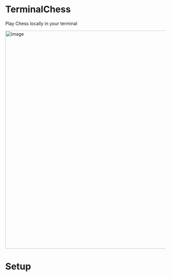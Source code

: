 # TerminalChess
Play Chess locally in your terminal

<img width="581" height="685" alt="image" src="https://github.com/user-attachments/assets/723cc189-d3d3-4438-8cdd-fe441c2ff877" />

# Setup

